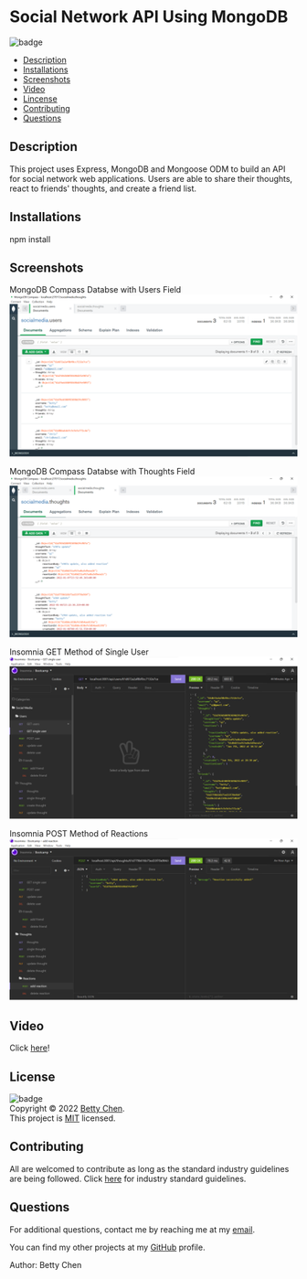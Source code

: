 # Social Network API Using MongoDB

![badge](https://img.shields.io/badge/license-MIT-blue)<br/>

- [Description](#description)
- [Installations](#installations)
- [Screenshots](#screenshots)
- [Video](#video)
- [Lincense](#license)
- [Contributing](#contributing)
- [Questions](#questions)

## Description

This project uses Express, MongoDB and Mongoose ODM to build an API for social network web applications. Users are able to share their thoughts, react to friends' thoughts, and create a friend list.

## Installations

npm install

## Screenshots

MongoDB Compass Databse with Users Field
<img src="./assets/mongo-users.png" alt="Screenshot of MongoDB Compass database users field"/>

MongoDB Compass Databse with Thoughts Field
<img src="./assets/mongo-thoughts.png" alt="Screenshot of MongoDB Compass database thoughts field"/>

Insomnia GET Method of Single User
<img src="./assets/insomnia-single-user.png" alt="Screenshot of Insomnia GET single user"/>

Insomnia POST Method of Reactions
<img src="./assets/insomnia-add-reactions.png" alt="Screenshot of Insomnia POST reactions"/>

## Video

Click [here](https://watch.screencastify.com/v/Vjb1B5TvXruDkddy3P1A)!

## License

![badge](https://img.shields.io/badge/license-MIT-blue)
<br/>
Copyright © 2022 [Betty Chen](https://github.com/bchen41). <br />
This project is [MIT](https://github.com/bchen41/mongo-social-network-api/blob/main/LICENSE) licensed.

## Contributing

All are welcomed to contribute as long as the standard industry guidelines are being followed.
Click [here](https://www.contributor-covenant.org/) for industry standard guidelines.

## Questions

For additional questions, contact me by reaching me at my [email](mailto:bettychen41@outlook.com).

You can find my other projects at my [GitHub](https://github.com/bchen41) profile.

Author: Betty Chen
